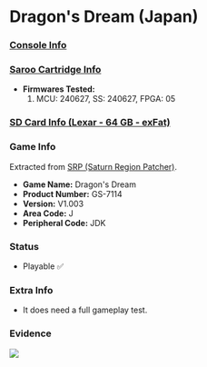# Dragon's Dream (Japan)

### [Console Info](../../../../Info/Consoles/VA13/README.md)

### [Saroo Cartridge Info](../../../../Info/Cartridges/RetroGameParadiseStore/1.32F/README.md)

- <b>Firmwares Tested:</b>
  1. MCU: 240627, SS: 240627, FPGA: 05

### [SD Card Info (Lexar - 64 GB - exFat)](../../../../Info/SdCards/Lexar/64GB/exfat/README.md)

### Game Info

Extracted from [SRP (Saturn Region Patcher)](https://segaxtreme.net/resources/saturn-region-patcher.81/download).

- <b>Game Name:</b> Dragon's Dream
- <b>Product Number:</b> GS-7114
- <b>Version:</b> V1.003
- <b>Area Code:</b> J
- <b>Peripheral Code:</b> JDK

### Status

- Playable :white_check_mark:

### Extra Info

- It does need a full gameplay test.

### Evidence

[![](https://img.youtube.com/vi/aBIFJW5lfJU/0.jpg)](https://www.youtube.com/watch?v=aBIFJW5lfJU)
